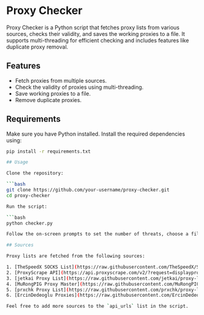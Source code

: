 # Proxy Checker

Proxy Checker is a Python script that fetches proxy lists from various sources, checks their validity, and saves the working proxies to a file. It supports multi-threading for efficient checking and includes features like duplicate proxy removal.

## Features

- Fetch proxies from multiple sources.
- Check the validity of proxies using multi-threading.
- Save working proxies to a file.
- Remove duplicate proxies.

## Requirements

Make sure you have Python installed. Install the required dependencies using:

```bash
pip install -r requirements.txt

## Usage

Clone the repository:

```bash
git clone https://github.com/your-username/proxy-checker.git
cd proxy-checker

Run the script:

```bash
python checker.py

Follow the on-screen prompts to set the number of threats, choose a filename, and monitor the progress.

## Sources

Proxy lists are fetched from the following sources:

1. [TheSpeedX SOCKS List](https://raw.githubusercontent.com/TheSpeedX/SOCKS-List/master/http.txt)
2. [ProxyScrape API](https://api.proxyscrape.com/v2/?request=displayproxies&protocol=http&timeout=10000&country=all&ssl=all&anonymity=all)
3. [jetkai Proxy List](https://raw.githubusercontent.com/jetkai/proxy-list/main/online-proxies/txt/proxies.txt)
4. [MuRongPIG Proxy Master](https://raw.githubusercontent.com/MuRongPIG/Proxy-Master/main/http.txt)
5. [prxchk Proxy List](https://raw.githubusercontent.com/prxchk/proxy-list/main/http.txt)
6. [ErcinDedeoglu Proxies](https://raw.githubusercontent.com/ErcinDedeoglu/proxies/main/proxies/http.txt)

Feel free to add more sources to the `api_urls` list in the script.

